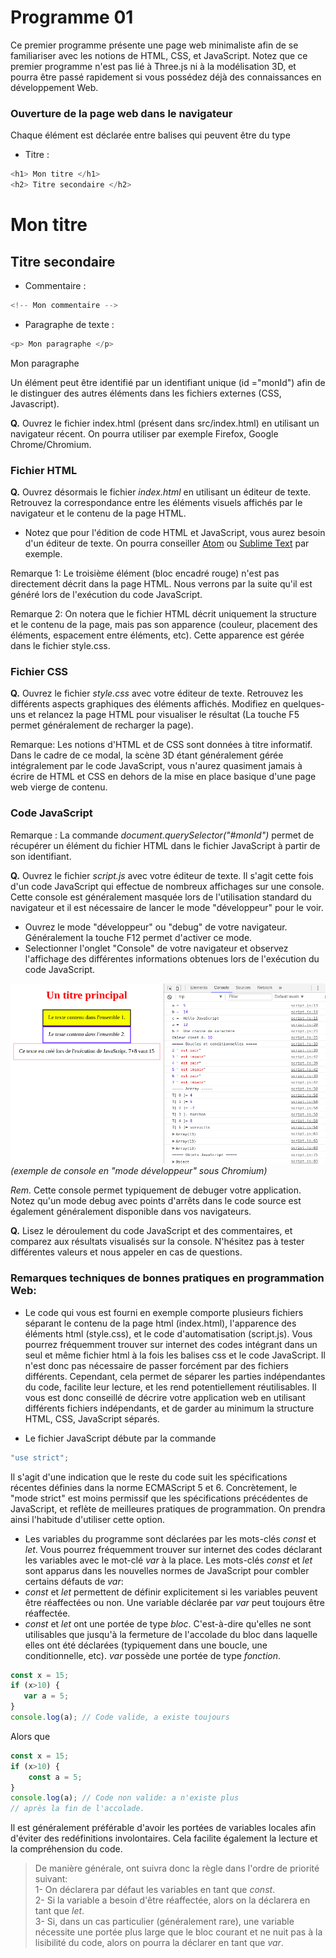 # Programme 01

Ce premier programme présente une page web minimaliste afin de se familiariser avec les notions de HTML, CSS, et JavaScript. Notez que ce premier programme n'est pas lié à Three.js ni à la modélisation 3D, et pourra être passé rapidement si vous possédez déjà des connaissances en développement Web.

### Ouverture de la page web dans le navigateur

Chaque élément est déclarée entre balises qui peuvent être du type
* Titre :
```javascript
<h1> Mon titre </h1>
<h2> Titre secondaire </h2>
```
<h1> Mon titre </h1>
<h2> Titre secondaire </h2>

* Commentaire :
```javascript
<!-- Mon commentaire -->
```
* Paragraphe de texte :
```javascript
<p> Mon paragraphe </p>
```
<p> Mon paragraphe </p>

Un élément peut être identifié par un identifiant unique (id ="monId") afin de le distinguer des autres éléments dans les fichiers externes (CSS, Javascript).

__Q.__ Ouvrez le fichier index.html (présent dans src/index.html) en utilisant un navigateur récent. On pourra utiliser par exemple Firefox, Google Chrome/Chromium.

### Fichier HTML

__Q.__ Ouvrez désormais le fichier _index.html_ en utilisant un éditeur de texte. Retrouvez la correspondance entre les éléments visuels affichés par le navigateur et le contenu de la page HTML.
* Notez que pour l'édition de code HTML et JavaScript, vous aurez besoin d'un éditeur de texte. On pourra conseiller [Atom](https://atom.io/) ou [Sublime Text](https://www.sublimetext.com/) par exemple.

Remarque 1: Le troisième élément (bloc encadré rouge) n'est pas directement décrit dans la page HTML. Nous verrons par la suite qu'il est généré lors de l'exécution du code JavaScript.

Remarque 2: On notera que le fichier HTML décrit uniquement la structure et le contenu de la page, mais pas son apparence (couleur, placement des éléments, espacement entre éléments, etc). Cette apparence est gérée dans le fichier style.css.


### Fichier CSS

__Q.__ Ouvrez le fichier _style.css_ avec votre éditeur de texte. Retrouvez les différents aspects graphiques des éléments affichés. Modifiez en quelques-uns et relancez la page HTML pour visualiser le résultat (La touche F5 permet généralement de recharger la page).

Remarque: Les notions d'HTML et de CSS sont données à titre informatif. Dans le cadre de ce modal, la scène 3D étant généralement gérée intégralement par le code JavaScript, vous n'aurez quasiment jamais à écrire de HTML et CSS en dehors de la mise en place basique d'une page web vierge de contenu.

### Code JavaScript

Remarque : La commande _document.querySelector("#monId")_ permet de récupérer un élément du fichier HTML dans le fichier JavaScript à partir de son identifiant.  

__Q.__ Ouvrez le fichier _script.js_ avec votre éditeur de texte. Il s'agit cette fois d'un code JavaScript qui effectue de nombreux affichages sur une console. Cette console est généralement masquée lors de l'utilisation standard du navigateur et il est nécessaire de lancer le mode "développeur" pour le voir.
* Ouvrez le mode "développeur" ou "debug" de votre navigateur. Généralement la touche F12 permet d'activer ce mode.
* Selectionner l'onglet "Console" de votre navigateur et observez l'affichage des différentes informations obtenues lors de l'exécution du code JavaScript.

![telechargement](pics/developer_mode.png)
_(exemple de console en "mode développeur" sous Chromium)_

_Rem._ Cette console permet typiquement de debuger votre application. Notez qu'un mode debug avec points d'arrêts dans le code source est également généralement disponible dans vos navigateurs.


__Q.__ Lisez le déroulement du code JavaScript et des commentaires, et comparez aux résultats visualisés sur la console.
N'hésitez pas à tester différentes valeurs et nous appeler en cas de questions.


### Remarques techniques de __bonnes pratiques__ en programmation Web:

* Le code qui vous est fourni en exemple comporte plusieurs fichiers séparant le contenu de la page html (index.html), l'apparence des éléments html (style.css), et le code d'automatisation (script.js).
Vous pourrez fréquemment trouver sur internet des codes intégrant dans un seul et même fichier html à la fois les balises css et le code JavaScript. Il n'est donc pas nécessaire de passer forcément par des fichiers différents. Cependant, cela permet de séparer les parties indépendantes du code, facilite leur lecture, et les rend potentiellement réutilisables.
Il vous est donc conseillé de décrire votre application web en utilisant différents fichiers indépendants, et de garder au minimum la structure HTML, CSS, JavaScript séparés.

* Le fichier JavaScript débute par la commande
```javascript
"use strict";
```
Il s'agit d'une indication que le reste du code suit les spécifications récentes définies dans la norme ECMAScript 5 et 6. Concrètement, le "mode strict" est moins permissif que les spécifications précédentes de JavaScript, et reflète de meilleures pratiques de programmation. On prendra ainsi l'habitude d'utiliser cette option.

* Les variables du programme sont déclarées par les mots-clés _const_ et _let_. Vous pourrez fréquemment trouver sur internet des codes déclarant les variables avec le mot-clé _var_ à la place. Les mots-clés _const_ et _let_ sont apparus dans les nouvelles normes de JavaScript pour combler certains défauts de _var_:
 * _const_ et _let_ permettent de définir explicitement si les variables peuvent être réaffectées ou non. Une variable déclarée par _var_ peut toujours être réaffectée.
 * _const_ et _let_ ont une portée de type _bloc_. C'est-à-dire qu'elles ne sont utilisables que jusqu'à la fermeture de l'accolade du bloc dans laquelle elles ont été déclarées (typiquement dans une boucle, une conditionnelle, etc). _var_ possède une portée de type _fonction_.
 ```javascript
const x = 15;
if (x>10) {
    var a = 5;
 }
 console.log(a); // Code valide, a existe toujours
```
Alors que
```javascript
const x = 15;
if (x>10) {
    const a = 5;
}
console.log(a); // Code non valide: a n'existe plus
// après la fin de l'accolade.
```
Il est généralement préférable d'avoir les portées de variables locales afin d'éviter des redéfinitions involontaires. Cela facilite également la lecture et la compréhension du code.
> De manière générale, ont suivra donc la règle dans l'ordre de priorité suivant:<br/>
1- On déclarera par défaut les variables en tant que _const_. <br/>
2- Si la variable a besoin d'être réaffectée, alors on la déclarera en tant que _let_. <br/>
3- Si, dans un cas particulier (généralement rare), une variable nécessite une portée plus large que le bloc courant et ne nuit pas à la lisibilité du code, alors on pourra la déclarer en tant que _var_.
